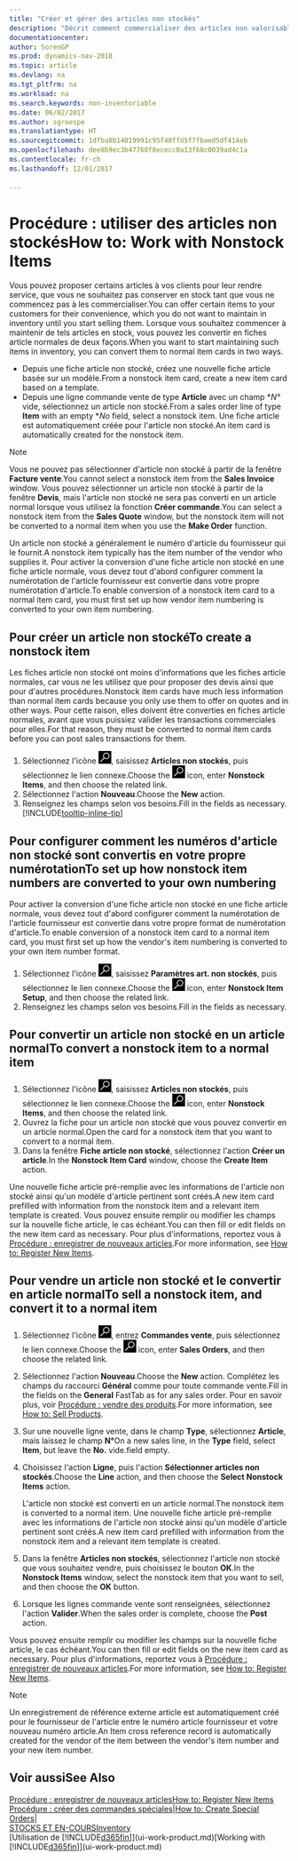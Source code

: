 ```yaml
---
title: "Créer et gérer des articles non stockés"
description: "Décrit comment commercialiser des articles non valorisable ou des articles qui ne sont pas mis à jour dans votre stock."
documentationcenter: 
author: SorenGP
ms.prod: dynamics-nav-2018
ms.topic: article
ms.devlang: na
ms.tgt_pltfrm: na
ms.workload: na
ms.search.keywords: non-inventoriable
ms.date: 06/02/2017
ms.author: sgroespe
ms.translationtype: HT
ms.sourcegitcommit: 1dfba8b14019991c95f40ffd5f7fbaed5df414eb
ms.openlocfilehash: dee8b9ec3b47760f0ececc0a13f68c0039ad4c1a
ms.contentlocale: fr-ch
ms.lasthandoff: 12/01/2017

---
```

# <a name="how-to-work-with-nonstock-items"></a><span data-ttu-id="a4a6c-103">Procédure : utiliser des articles non stockés</span><span class="sxs-lookup"><span data-stu-id="a4a6c-103">How to: Work with Nonstock Items</span></span>
<span data-ttu-id="a4a6c-104">Vous pouvez proposer certains articles à vos clients pour leur rendre service, que vous ne souhaitez pas conserver en stock tant que vous ne commencez pas à les commercialiser.</span><span class="sxs-lookup"><span data-stu-id="a4a6c-104">You can offer certain items to your customers for their convenience, which you do not want to maintain in inventory until you start selling them.</span></span> <span data-ttu-id="a4a6c-105">Lorsque vous souhaitez commencer à maintenir de tels articles en stock, vous pouvez les convertir en fiches article normales de deux façons.</span><span class="sxs-lookup"><span data-stu-id="a4a6c-105">When you want to start maintaining such items in inventory, you can convert them to normal item cards in two ways.</span></span>

* <span data-ttu-id="a4a6c-106">Depuis une fiche article non stocké, créez une nouvelle fiche article basée sur un modèle.</span><span class="sxs-lookup"><span data-stu-id="a4a6c-106">From a nonstock item card, create a new item card based on a template.</span></span>
* <span data-ttu-id="a4a6c-107">Depuis une ligne commande vente de type **Article** avec un champ **N°* vide, sélectionnez un article non stocké.</span><span class="sxs-lookup"><span data-stu-id="a4a6c-107">From a sales order line of type **Item** with an empty **No* field, select a nonstock item.</span></span> <span data-ttu-id="a4a6c-108">Une fiche article est automatiquement créée pour l'article non stocké.</span><span class="sxs-lookup"><span data-stu-id="a4a6c-108">An item card is automatically created for the nonstock item.</span></span>

> [!NOTE]  
>   <span data-ttu-id="a4a6c-109">Vous ne pouvez pas sélectionner d'article non stocké à partir de la fenêtre **Facture vente**.</span><span class="sxs-lookup"><span data-stu-id="a4a6c-109">You cannot select a nonstock item from the **Sales Invoice** window.</span></span> <span data-ttu-id="a4a6c-110">Vous pouvez sélectionner un article non stocké à partir de la fenêtre **Devis**, mais l'article non stocké ne sera pas converti en un article normal lorsque vous utilisez la fonction **Créer commande**.</span><span class="sxs-lookup"><span data-stu-id="a4a6c-110">You can select a nonstock item from the **Sales Quote** window, but the nonstock item will not be converted to a normal item when you use the **Make Order** function.</span></span>

<span data-ttu-id="a4a6c-111">Un article non stocké a généralement le numéro d'article du fournisseur qui le fournit.</span><span class="sxs-lookup"><span data-stu-id="a4a6c-111">A nonstock item typically has the item number of the vendor who supplies it.</span></span> <span data-ttu-id="a4a6c-112">Pour activer la conversion d'une fiche article non stocké en une fiche article normale, vous devez tout d'abord configurer comment la numérotation de l'article fournisseur est convertie dans votre propre numérotation d'article.</span><span class="sxs-lookup"><span data-stu-id="a4a6c-112">To enable conversion of a nonstock item card to a normal item card, you must first set up how vendor item numbering is converted to your own item numbering.</span></span>   

## <a name="to-create-a-nonstock-item"></a><span data-ttu-id="a4a6c-113">Pour créer un article non stocké</span><span class="sxs-lookup"><span data-stu-id="a4a6c-113">To create a nonstock item</span></span>
<span data-ttu-id="a4a6c-114">Les fiches article non stocké ont moins d'informations que les fiches article normales, car vous ne les utilisez que pour proposer des devis ainsi que pour d'autres procédures.</span><span class="sxs-lookup"><span data-stu-id="a4a6c-114">Nonstock item cards have much less information than normal item cards because you only use them to offer on quotes and in other ways.</span></span> <span data-ttu-id="a4a6c-115">Pour cette raison, elles doivent être converties en fiches article normales, avant que vous puissiez valider les transactions commerciales pour elles.</span><span class="sxs-lookup"><span data-stu-id="a4a6c-115">For that reason, they must be converted to normal item cards before you can post sales transactions for them.</span></span>

1. <span data-ttu-id="a4a6c-116">Sélectionnez l'icône ![Page ou état pour la recherche](media/ui-search/search_small.png "Page ou état pour la recherche"), saisissez **Articles non stockés**, puis sélectionnez le lien connexe.</span><span class="sxs-lookup"><span data-stu-id="a4a6c-116">Choose the ![Search for Page or Report](media/ui-search/search_small.png "Search for Page or Report icon") icon, enter **Nonstock Items**, and then choose the related link.</span></span>
2. <span data-ttu-id="a4a6c-117">Sélectionnez l'action **Nouveau**.</span><span class="sxs-lookup"><span data-stu-id="a4a6c-117">Choose the **New** action.</span></span>
3. <span data-ttu-id="a4a6c-118">Renseignez les champs selon vos besoins.</span><span class="sxs-lookup"><span data-stu-id="a4a6c-118">Fill in the fields as necessary.</span></span> [!INCLUDE[tooltip-inline-tip](includes/tooltip-inline-tip_md.md)]

## <a name="to-set-up-how-nonstock-item-numbers-are-converted-to-your-own-numbering"></a><span data-ttu-id="a4a6c-119">Pour configurer comment les numéros d'article non stocké sont convertis en votre propre numérotation</span><span class="sxs-lookup"><span data-stu-id="a4a6c-119">To set up how nonstock item numbers are converted to your own numbering</span></span>
<span data-ttu-id="a4a6c-120">Pour activer la conversion d'une fiche article non stocké en une fiche article normale, vous devez tout d'abord configurer comment la numérotation de l'article fournisseur est convertie dans votre propre format de numérotation d'article.</span><span class="sxs-lookup"><span data-stu-id="a4a6c-120">To enable conversion of a nonstock item card to a normal item card, you must first set up how the vendor's item numbering is converted to your own item number format.</span></span>

1. <span data-ttu-id="a4a6c-121">Sélectionnez l'icône ![Page ou état pour la recherche](media/ui-search/search_small.png "Page ou état pour la recherche"), saisissez **Paramètres art. non stockés**, puis sélectionnez le lien connexe.</span><span class="sxs-lookup"><span data-stu-id="a4a6c-121">Choose the ![Search for Page or Report](media/ui-search/search_small.png "Search for Page or Report icon") icon, enter **Nonstock Item Setup**, and then choose the related link.</span></span>
2. <span data-ttu-id="a4a6c-122">Renseignez les champs selon vos besoins.</span><span class="sxs-lookup"><span data-stu-id="a4a6c-122">Fill in the fields as necessary.</span></span>

## <a name="to-convert-a-nonstock-item-to-a-normal-item"></a><span data-ttu-id="a4a6c-123">Pour convertir un article non stocké en un article normal</span><span class="sxs-lookup"><span data-stu-id="a4a6c-123">To convert a nonstock item to a normal item</span></span>
1. <span data-ttu-id="a4a6c-124">Sélectionnez l'icône ![Page ou état pour la recherche](media/ui-search/search_small.png "Page ou état pour la recherche"), saisissez **Articles non stockés**, puis sélectionnez le lien connexe.</span><span class="sxs-lookup"><span data-stu-id="a4a6c-124">Choose the ![Search for Page or Report](media/ui-search/search_small.png "Search for Page or Report icon") icon, enter **Nonstock Items**, and then choose the related link.</span></span>
2. <span data-ttu-id="a4a6c-125">Ouvrez la fiche pour un article non stocké que vous pouvez convertir en un article normal.</span><span class="sxs-lookup"><span data-stu-id="a4a6c-125">Open the card for a nonstock item that you want to convert to a normal item.</span></span>
3. <span data-ttu-id="a4a6c-126">Dans la fenêtre **Fiche article non stocké**, sélectionnez l'action **Créer un article**.</span><span class="sxs-lookup"><span data-stu-id="a4a6c-126">In the **Nonstock Item Card** window, choose the **Create Item** action.</span></span>

<span data-ttu-id="a4a6c-127">Une nouvelle fiche article pré-remplie avec les informations de l'article non stocké ainsi qu'un modèle d'article pertinent sont créés.</span><span class="sxs-lookup"><span data-stu-id="a4a6c-127">A new item card prefilled with information from the nonstock item and a relevant item template is created.</span></span> <span data-ttu-id="a4a6c-128">Vous pouvez ensuite remplir ou modifier les champs sur la nouvelle fiche article, le cas échéant.</span><span class="sxs-lookup"><span data-stu-id="a4a6c-128">You can then fill or edit fields on the new item card as necessary.</span></span> <span data-ttu-id="a4a6c-129">Pour plus d'informations, reportez vous à [Procédure : enregistrer de nouveaux articles](inventory-how-register-new-items.md).</span><span class="sxs-lookup"><span data-stu-id="a4a6c-129">For more information, see [How to: Register New Items](inventory-how-register-new-items.md).</span></span>

## <a name="to-sell-a-nonstock-item-and-convert-it-to-a-normal-item"></a><span data-ttu-id="a4a6c-130">Pour vendre un article non stocké et le convertir en article normal</span><span class="sxs-lookup"><span data-stu-id="a4a6c-130">To sell a nonstock item, and convert it to a normal item</span></span>
1. <span data-ttu-id="a4a6c-131">Sélectionnez l'icône ![Page ou état pour la recherche](media/ui-search/search_small.png "Page ou état pour la recherche"), entrez **Commandes vente**, puis sélectionnez le lien connexe.</span><span class="sxs-lookup"><span data-stu-id="a4a6c-131">Choose the ![Search for Page or Report](media/ui-search/search_small.png "Search for Page or Report icon") icon, enter **Sales Orders**, and then choose the related link.</span></span>
2. <span data-ttu-id="a4a6c-132">Sélectionnez l'action **Nouveau**.</span><span class="sxs-lookup"><span data-stu-id="a4a6c-132">Choose the **New** action.</span></span> <span data-ttu-id="a4a6c-133">Complétez les champs du raccourci **Général** comme pour toute commande vente.</span><span class="sxs-lookup"><span data-stu-id="a4a6c-133">Fill in the fields on the **General** FastTab as for any sales order.</span></span> <span data-ttu-id="a4a6c-134">Pour en savoir plus, voir [Procédure : vendre des produits](sales-how-sell-products.md).</span><span class="sxs-lookup"><span data-stu-id="a4a6c-134">For more information, see [How to: Sell Products](sales-how-sell-products.md).</span></span>
3. <span data-ttu-id="a4a6c-135">Sur une nouvelle ligne vente, dans le champ **Type**, sélectionnez **Article**, mais laissez le champ **N°**</span><span class="sxs-lookup"><span data-stu-id="a4a6c-135">On a new sales line, in the **Type** field, select **Item**, but leave the **No.**</span></span> <span data-ttu-id="a4a6c-136">vide.</span><span class="sxs-lookup"><span data-stu-id="a4a6c-136">field empty.</span></span>
4. <span data-ttu-id="a4a6c-137">Choisissez l'action **Ligne**, puis l'action **Sélectionner articles non stockés**.</span><span class="sxs-lookup"><span data-stu-id="a4a6c-137">Choose the **Line** action, and then choose the **Select Nonstock Items** action.</span></span>

    <span data-ttu-id="a4a6c-138">L'article non stocké est converti en un article normal.</span><span class="sxs-lookup"><span data-stu-id="a4a6c-138">The nonstock item is converted to a normal item.</span></span> <span data-ttu-id="a4a6c-139">Une nouvelle fiche article pré-remplie avec les informations de l'article non stocké ainsi qu'un modèle d'article pertinent sont créés.</span><span class="sxs-lookup"><span data-stu-id="a4a6c-139">A new item card prefilled with information from the nonstock item and a relevant item template is created.</span></span>
5. <span data-ttu-id="a4a6c-140">Dans la fenêtre **Articles non stockés**, sélectionnez l'article non stocké que vous souhaitez vendre, puis choisissez le bouton **OK**.</span><span class="sxs-lookup"><span data-stu-id="a4a6c-140">In the **Nonstock Items** window, select the nonstock item that you want to sell, and then choose the **OK** button.</span></span>
6. <span data-ttu-id="a4a6c-141">Lorsque les lignes commande vente sont renseignées, sélectionnez l'action **Valider**.</span><span class="sxs-lookup"><span data-stu-id="a4a6c-141">When the sales order is complete, choose the **Post** action.</span></span>

<span data-ttu-id="a4a6c-142">Vous pouvez ensuite remplir ou modifier les champs sur la nouvelle fiche article, le cas échéant.</span><span class="sxs-lookup"><span data-stu-id="a4a6c-142">You can then fill or edit fields on the new item card as necessary.</span></span> <span data-ttu-id="a4a6c-143">Pour plus d'informations, reportez vous à [Procédure : enregistrer de nouveaux articles](inventory-how-register-new-items.md).</span><span class="sxs-lookup"><span data-stu-id="a4a6c-143">For more information, see [How to: Register New Items](inventory-how-register-new-items.md).</span></span>

> [!NOTE]  
>   <span data-ttu-id="a4a6c-144">Un enregistrement de référence externe article est automatiquement créé pour le fournisseur de l'article entre le numéro article fournisseur et votre nouveau numéro article.</span><span class="sxs-lookup"><span data-stu-id="a4a6c-144">An Item cross reference record is automatically created for the vendor of the item between the vendor's item number and your new item number.</span></span>

## <a name="see-also"></a><span data-ttu-id="a4a6c-145">Voir aussi</span><span class="sxs-lookup"><span data-stu-id="a4a6c-145">See Also</span></span>
[<span data-ttu-id="a4a6c-146">Procédure : enregistrer de nouveaux articles</span><span class="sxs-lookup"><span data-stu-id="a4a6c-146">How to: Register New Items</span></span>](inventory-how-register-new-items.md)  
<span data-ttu-id="a4a6c-147">[Procédure : créer des commandes spéciales](sales-how-to-create-special-orders.md)|</span><span class="sxs-lookup"><span data-stu-id="a4a6c-147">[How to: Create Special Orders](sales-how-to-create-special-orders.md)|</span></span>  
[<span data-ttu-id="a4a6c-148">STOCKS ET EN-COURS</span><span class="sxs-lookup"><span data-stu-id="a4a6c-148">Inventory</span></span>](inventory-manage-inventory.md)  
<span data-ttu-id="a4a6c-149">[Utilisation de [!INCLUDE[d365fin](includes/d365fin_md.md)]](ui-work-product.md)</span><span class="sxs-lookup"><span data-stu-id="a4a6c-149">[Working with [!INCLUDE[d365fin](includes/d365fin_md.md)]](ui-work-product.md)</span></span>

